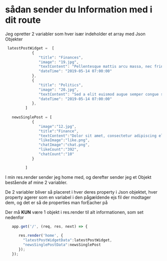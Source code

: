 # sådan sender du Information med i dit route


Jeg opretter 2 variabler som hver især indeholder et array med Json Objekter

```javascript
 latestPostWidget =  [
            {
               "title": "Finances",
               "image": "19.jpg",
               "textContent": "Pellentesque mattis arcu massa, nec fringilla turpis eleifend id.",
               "dateTime": "2019-05-14 07:00:00"
            },
            {
               "title": "Politics",
               "image": "20.jpg",
               "textContent": "Sed a elit euismod augue semper congue sit amet ac sapien.",
               "dateTime": "2019-05-14 07:00:00"
            },
         ]
		 
   newsSinglePost = [
            {
               "image":"12.jpg",
               "title":"Finance",
               "textContent":"Dolor sit amet, consectetur adipiscing elit. Nam eu metus sit amet",
               "likeImage":"like.png",
               "chatImage":"chat.png",
               "likeCount":"392",
               "chatCount":"10"
            }

         ]
```

I min res.render sender jeg home med, og derefter sender jeg et Objekt bestående af mine 2 variabler.

De 2 variabler bliver så placeret i hver deres property i Json objektet, hver property agerer som en variabel i den pågældende ejs fil der modtager dem, og det er så de properties man forEacher på

Der må **KUN** være 1 objekt i res.render til alt informationen, som set nedenfor
```javascript
   app.get('/', (req, res, next) => {
      
      res.render('home', {
        "latestPostWidgetData":latestPostWidget,
        "newsSinglePostData":newsSinglePost
      });
   });
```